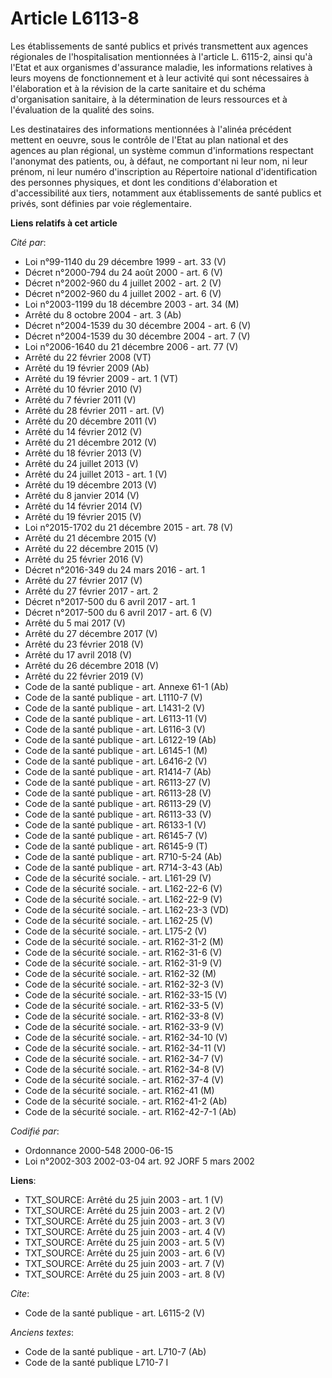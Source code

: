 # Article L6113-8

Les établissements de santé publics et privés transmettent aux agences régionales de l'hospitalisation mentionnées à
l'article L. 6115-2, ainsi qu'à l'Etat et aux organismes d'assurance maladie, les informations relatives à leurs moyens de
fonctionnement et à leur activité qui sont nécessaires à l'élaboration et à la révision de la carte sanitaire et du schéma
d'organisation sanitaire, à la détermination de leurs ressources et à l'évaluation de la qualité des soins.

Les destinataires des informations mentionnées à l'alinéa précédent mettent en oeuvre, sous le contrôle de l'Etat au plan
national et des agences au plan régional, un système commun d'informations respectant l'anonymat des patients, ou, à défaut,
ne comportant ni leur nom, ni leur prénom, ni leur numéro d'inscription au Répertoire national d'identification des personnes
physiques, et dont les conditions d'élaboration et d'accessibilité aux tiers, notamment aux établissements de santé publics
et privés, sont définies par voie réglementaire.

**Liens relatifs à cet article**

_Cité par_:

  - Loi n°99-1140 du 29 décembre 1999 - art. 33 (V)
  - Décret n°2000-794 du 24 août 2000 - art. 6 (V)
  - Décret n°2002-960 du 4 juillet 2002 - art. 2 (V)
  - Décret n°2002-960 du 4 juillet 2002 - art. 6 (V)
  - Loi n°2003-1199 du 18 décembre 2003 - art. 34 (M)
  - Arrêté du 8 octobre 2004 - art. 3 (Ab)
  - Décret n°2004-1539 du 30 décembre 2004 - art. 6 (V)
  - Décret n°2004-1539 du 30 décembre 2004 - art. 7 (V)
  - Loi n°2006-1640 du 21 décembre 2006 - art. 77 (V)
  - Arrêté du 22 février 2008 (VT)
  - Arrêté du 19 février 2009 (Ab)
  - Arrêté du 19 février 2009 - art. 1 (VT)
  - Arrêté du 10 février 2010 (V)
  - Arrêté du 7 février 2011 (V)
  - Arrêté du 28 février 2011 - art. (V)
  - Arrêté du 20 décembre 2011 (V)
  - Arrêté du 14 février 2012 (V)
  - Arrêté du 21 décembre 2012 (V)
  - Arrêté du 18 février 2013 (V)
  - Arrêté du 24 juillet 2013 (V)
  - Arrêté du 24 juillet 2013 - art. 1 (V)
  - Arrêté du 19 décembre 2013 (V)
  - Arrêté du 8 janvier 2014 (V)
  - Arrêté du 14 février 2014 (V)
  - Arrêté du 19 février 2015 (V)
  - Loi n°2015-1702 du 21 décembre 2015 - art. 78 (V)
  - Arrêté du 21 décembre 2015 (V)
  - Arrêté du 22 décembre 2015 (V)
  - Arrêté du 25 février 2016 (V)
  - Décret n°2016-349 du 24 mars 2016 - art. 1
  - Arrêté du 27 février 2017 (V)
  - Arrêté du 27 février 2017 - art. 2
  - Décret n°2017-500 du 6 avril 2017 - art. 1
  - Décret n°2017-500 du 6 avril 2017 - art. 6 (V)
  - Arrêté du 5 mai 2017 (V)
  - Arrêté du 27 décembre 2017 (V)
  - Arrêté du 23 février 2018 (V)
  - Arrêté du 17 avril 2018 (V)
  - Arrêté du 26 décembre 2018 (V)
  - Arrêté du 22 février 2019 (V)
  - Code de la santé publique - art. Annexe 61-1 (Ab)
  - Code de la santé publique - art. L1110-7 (V)
  - Code de la santé publique - art. L1431-2 (V)
  - Code de la santé publique - art. L6113-11 (V)
  - Code de la santé publique - art. L6116-3 (V)
  - Code de la santé publique - art. L6122-19 (Ab)
  - Code de la santé publique - art. L6145-1 (M)
  - Code de la santé publique - art. L6416-2 (V)
  - Code de la santé publique - art. R1414-7 (Ab)
  - Code de la santé publique - art. R6113-27 (V)
  - Code de la santé publique - art. R6113-28 (V)
  - Code de la santé publique - art. R6113-29 (V)
  - Code de la santé publique - art. R6113-33 (V)
  - Code de la santé publique - art. R6133-1 (V)
  - Code de la santé publique - art. R6145-7 (V)
  - Code de la santé publique - art. R6145-9 (T)
  - Code de la santé publique - art. R710-5-24 (Ab)
  - Code de la santé publique - art. R714-3-43 (Ab)
  - Code de la sécurité sociale. - art. L161-29 (V)
  - Code de la sécurité sociale. - art. L162-22-6 (V)
  - Code de la sécurité sociale. - art. L162-22-9 (V)
  - Code de la sécurité sociale. - art. L162-23-3 (VD)
  - Code de la sécurité sociale. - art. L162-25 (V)
  - Code de la sécurité sociale. - art. L175-2 (V)
  - Code de la sécurité sociale. - art. R162-31-2 (M)
  - Code de la sécurité sociale. - art. R162-31-6 (V)
  - Code de la sécurité sociale. - art. R162-31-9 (V)
  - Code de la sécurité sociale. - art. R162-32 (M)
  - Code de la sécurité sociale. - art. R162-32-3 (V)
  - Code de la sécurité sociale. - art. R162-33-15 (V)
  - Code de la sécurité sociale. - art. R162-33-5 (V)
  - Code de la sécurité sociale. - art. R162-33-8 (V)
  - Code de la sécurité sociale. - art. R162-33-9 (V)
  - Code de la sécurité sociale. - art. R162-34-10 (V)
  - Code de la sécurité sociale. - art. R162-34-11 (V)
  - Code de la sécurité sociale. - art. R162-34-7 (V)
  - Code de la sécurité sociale. - art. R162-34-8 (V)
  - Code de la sécurité sociale. - art. R162-37-4 (V)
  - Code de la sécurité sociale. - art. R162-41 (M)
  - Code de la sécurité sociale. - art. R162-41-2 (Ab)
  - Code de la sécurité sociale. - art. R162-42-7-1 (Ab)

_Codifié par_:

  - Ordonnance 2000-548 2000-06-15
  - Loi n°2002-303 2002-03-04 art. 92 JORF 5 mars 2002

**Liens**:

  - TXT_SOURCE: Arrêté du 25 juin 2003 - art. 1 (V)
  - TXT_SOURCE: Arrêté du 25 juin 2003 - art. 2 (V)
  - TXT_SOURCE: Arrêté du 25 juin 2003 - art. 3 (V)
  - TXT_SOURCE: Arrêté du 25 juin 2003 - art. 4 (V)
  - TXT_SOURCE: Arrêté du 25 juin 2003 - art. 5 (V)
  - TXT_SOURCE: Arrêté du 25 juin 2003 - art. 6 (V)
  - TXT_SOURCE: Arrêté du 25 juin 2003 - art. 7 (V)
  - TXT_SOURCE: Arrêté du 25 juin 2003 - art. 8 (V)

_Cite_:

  - Code de la santé publique - art. L6115-2 (V)

_Anciens textes_:

  - Code de la santé publique - art. L710-7 (Ab)
  - Code de la santé publique L710-7 I
